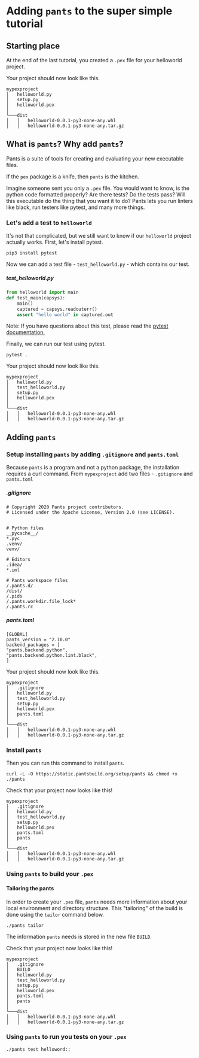 # Adding `pants` to the super simple tutorial


## Starting place

At the end of the last tutorial, you created a `.pex` file for your helloworld project. 

Your project should now look like this.


```
mypexproject
│   helloworld.py
│   setup.py  
│   helloworld.pex 
│
└───dist
│   │   helloworld-0.0.1-py3-none-any.whl
│   │   helloworld-0.0.1-py3-none-any.tar.gz

```

## What is `pants`? Why add `pants`?

Pants is a suite of tools for creating and evaluating your new executable files.

If the `pex` package is a knife, then `pants` is the kitchen.

Imagine someone sent you only a `.pex` file. You would want to know, is the python code formatted properly? Are there tests? Do the tests pass? Will this executable do the thing that you want it to do?  Pants lets you run linters like black, run testers like pytest, and many more things.

### Let's add a test to `helloworld`

It's not that complicated, but we still want to know if our `helloworld` project actually works. First, let's install pytest.

```shell
pip3 install pytest

```

Now we can add a test file - `test_helloworld.py` - which contains our test.

##### test_helloworld.py
```python
from helloworld import main
def test_main(capsys):
	main()
	captured = capsys.readouterr()
    assert "hello world" in captured.out

```

Note: If you have questions about this test, please read the [pytest documentation.](https://docs.pytest.org/en/6.2.x/capture.html#accessing-captured-output-from-a-test-function)


Finally, we can run our test using pytest.

```shell
pytest .
```


Your project should now look like this.


```
mypexproject
│   helloworld.py
│   test_helloworld.py
│   setup.py  
│   helloworld.pex 
│
└───dist
│   │   helloworld-0.0.1-py3-none-any.whl
│   │   helloworld-0.0.1-py3-none-any.tar.gz

```



## Adding `pants` 

### Setup installing `pants` by adding `.gitignore` and `pants.toml`

Because `pants` is a program and not a python package, the installation requires a curl command. From `mypexproject` add two files - `.gitignore` and `pants.toml`

##### .gitignore
```text
# Copyright 2020 Pants project contributors.
# Licensed under the Apache License, Version 2.0 (see LICENSE).


# Python files
__pycache__/
*.pyc
.venv/
venv/

# Editors
.idea/
*.iml

# Pants workspace files
/.pants.d/
/dist/
/.pids
/.pants.workdir.file_lock*
/.pants.rc
```
##### pants.toml
```text
[GLOBAL]
pants_version = "2.10.0"
backend_packages = [
"pants.backend.python",
"pants.backend.python.lint.black",
]

```


Your project should now look like this.

```
mypexproject
│   .gitignore
│   helloworld.py
│   test_helloworld.py
│   setup.py  
│   helloworld.pex 
│   pants.toml
│
└───dist
│   │   helloworld-0.0.1-py3-none-any.whl
│   │   helloworld-0.0.1-py3-none-any.tar.gz

```

### Install `pants`

Then you can run this command to install `pants`.

```shell
curl -L -O https://static.pantsbuild.org/setup/pants && chmod +x ./pants
```

Check that your project now looks like this!

```
mypexproject
│   .gitignore
│   helloworld.py
│   test_helloworld.py
│   setup.py  
│   helloworld.pex 
│   pants.toml
│   pants
│
└───dist
│   │   helloworld-0.0.1-py3-none-any.whl
│   │   helloworld-0.0.1-py3-none-any.tar.gz

```

### Using `pants` to build your `.pex`

#### Tailoring the pants

In order to create your `.pex` file, `pants` needs more information about your local environment and directory structure.  This "tailoring" of the build is done using the `tailor` command below.

```shell
./pants tailor
```

The information `pants` needs is stored in the new file `BUILD`.

Check that your project now looks like this!

```
mypexproject
│   .gitignore
│   BUILD
│   helloworld.py
│   test_helloworld.py
│   setup.py  
│   helloworld.pex 
│   pants.toml
│   pants
│
└───dist
│   │   helloworld-0.0.1-py3-none-any.whl
│   │   helloworld-0.0.1-py3-none-any.tar.gz

```


### Using `pants` to run you tests on your `.pex`


```shell
./pants test helloword::
```
